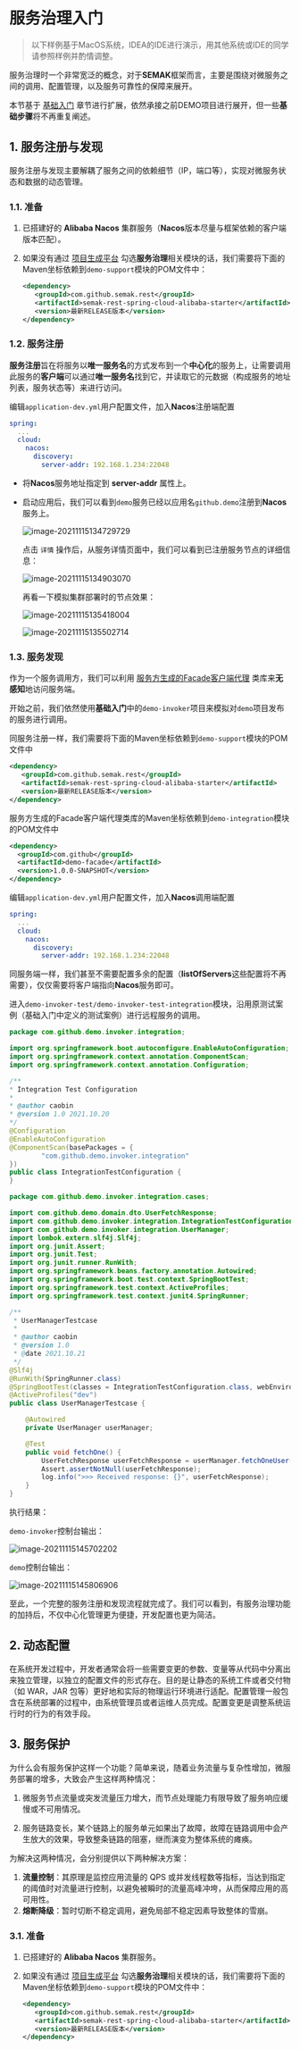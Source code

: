 # 服务治理入门

> 以下样例基于MacOS系统，IDEA的IDE进行演示，用其他系统或IDE的同学请参照样例并酌情调整。

服务治理时一个非常宽泛的概念，对于**SEMAK**框架而言，主要是围绕对微服务之间的调用、配置管理，以及服务可靠性的保障来展开。

本节基于 [基础入门](基础入门.md) 章节进行扩展，依然承接之前DEMO项目进行展开，但一些**基础步骤**将不再重复阐述。



## 1. 服务注册与发现

服务注册与发现主要解耦了服务之间的依赖细节（IP，端口等），实现对微服务状态和数据的动态管理。



### 1.1. 准备

1. 已搭建好的 **Alibaba Nacos** 集群服务（**Nacos**版本尽量与框架依赖的客户端版本匹配）。

2. 如果没有通过 [项目生成平台](../准备/项目生成.md) 勾选**服务治理**相关模块的话，我们需要将下面的Maven坐标依赖到`demo-support`模块的POM文件中：

   ```xml
   <dependency>
      <groupId>com.github.semak.rest</groupId>
      <artifactId>semak-rest-spring-cloud-alibaba-starter</artifactId>
      <version>最新RELEASE版本</version>
   </dependency>
   ```

   

### 1.2. 服务注册

**服务注册**旨在将服务以**唯一服务名**的方式发布到一个**中心化**的服务上，让需要调用此服务的**客户端**可以通过**唯一服务名**找到它，并读取它的元数据（构成服务的地址列表，服务状态等）来进行访问。

编辑`application-dev.yml`用户配置文件，加入**Nacos**注册端配置

```yaml
spring:
  ...
  cloud:
    nacos:
      discovery:
        server-addr: 192.168.1.234:22048
```

* 将**Nacos**服务地址指定到 **server-addr** 属性上。

* 启动应用后，我们可以看到`demo`服务已经以应用名`github.demo`注册到**Nacos**服务上。

  ![image-20211115134729729](.assets/image-20211115134729729.png)
  
  点击 `详情` 操作后，从服务详情页面中，我们可以看到已注册服务节点的详细信息：
  
  ![image-20211115134903070](.assets/image-20211115134903070.png)
  
  再看一下模拟集群部署时的节点效果：
  
  ![image-20211115135418004](.assets/image-20211115135418004.png)
  
  ![image-20211115135502714](.assets/image-20211115135502714.png)



### 1.3. 服务发现

作为一个服务调用方，我们可以利用 [服务方生成的Facade客户端代理](基础入门#_47-生成facade客户端代理（可选）) 类库来**无感知**地访问服务端。

开始之前，我们依然使用**基础入门**中的`demo-invoker`项目来模拟对`demo`项目发布的服务进行调用。

同服务注册一样，我们需要将下面的Maven坐标依赖到`demo-support`模块的POM文件中

```xml
<dependency>
   <groupId>com.github.semak.rest</groupId>
   <artifactId>semak-rest-spring-cloud-alibaba-starter</artifactId>
   <version>最新RELEASE版本</version>
</dependency>
```

服务方生成的Facade客户端代理类库的Maven坐标依赖到`demo-integration`模块的POM文件中

```xml
<dependency>
  <groupId>com.github</groupId>
  <artifactId>demo-facade</artifactId>
  <version>1.0.0-SNAPSHOT</version>
</dependency>
```

编辑`application-dev.yml`用户配置文件，加入**Nacos**调用端配置

```yaml
spring:
  ...
  cloud:
    nacos:
      discovery:
        server-addr: 192.168.1.234:22048
```

同服务端一样，我们甚至不需要配置多余的配置（**listOfServers**这些配置将不再需要），仅仅需要将客户端指向**Nacos**服务即可。

进入`demo-invoker-test/demo-invoker-test-integration`模块，沿用原测试案例（基础入门中定义的测试案例）进行远程服务的调用。

```java
package com.github.demo.invoker.integration;

import org.springframework.boot.autoconfigure.EnableAutoConfiguration;
import org.springframework.context.annotation.ComponentScan;
import org.springframework.context.annotation.Configuration;

/**
* Integration Test Configuration
*
* @author caobin
* @version 1.0 2021.10.20
*/
@Configuration
@EnableAutoConfiguration
@ComponentScan(basePackages = {
        "com.github.demo.invoker.integration"
})
public class IntegrationTestConfiguration {
}
```

```java
package com.github.demo.invoker.integration.cases;

import com.github.demo.domain.dto.UserFetchResponse;
import com.github.demo.invoker.integration.IntegrationTestConfiguration;
import com.github.demo.invoker.integration.UserManager;
import lombok.extern.slf4j.Slf4j;
import org.junit.Assert;
import org.junit.Test;
import org.junit.runner.RunWith;
import org.springframework.beans.factory.annotation.Autowired;
import org.springframework.boot.test.context.SpringBootTest;
import org.springframework.test.context.ActiveProfiles;
import org.springframework.test.context.junit4.SpringRunner;

/**
 * UserManagerTestcase
 *
 * @author caobin
 * @version 1.0
 * @date 2021.10.21
 */
@Slf4j
@RunWith(SpringRunner.class)
@SpringBootTest(classes = IntegrationTestConfiguration.class, webEnvironment = SpringBootTest.WebEnvironment.NONE)
@ActiveProfiles("dev")
public class UserManagerTestcase {

    @Autowired
    private UserManager userManager;

    @Test
    public void fetchOne() {
        UserFetchResponse userFetchResponse = userManager.fetchOneUser("GeorgeZod");
        Assert.assertNotNull(userFetchResponse);
        log.info(">>> Received response: {}", userFetchResponse);
    }
}
```

执行结果：

`demo-invoker`控制台输出：

![image-20211115145702202](.assets/image-20211115145702202.png)

`demo`控制台输出：

![image-20211115145806906](.assets/image-20211115145806906.png)

至此，一个完整的服务注册和发现流程就完成了。我们可以看到，有服务治理功能的加持后，不仅中心化管理更为便捷，开发配置也更为简洁。



## 2. 动态配置

在系统开发过程中，开发者通常会将一些需要变更的参数、变量等从代码中分离出来独立管理，以独立的配置文件的形式存在。目的是让静态的系统工件或者交付物（如 WAR，JAR 包等）更好地和实际的物理运行环境进行适配。配置管理一般包含在系统部署的过程中，由系统管理员或者运维人员完成。配置变更是调整系统运行时的行为的有效手段。













## 3. 服务保护

为什么会有服务保护这样一个功能？简单来说，随着业务流量与复杂性增加，微服务部署的增多，大致会产生这样两种情况：

1. 微服务节点流量或突发流量压力增大，而节点处理能力有限导致了服务响应缓慢或不可用情况。

2. 服务链路变长，某个链路上的服务单元如果出了故障，故障在链路调用中会产生放大的效果，导致整条链路的阻塞，继而演变为整体系统的瘫痪。

为解决这两种情况，会分别提供以下两种解决方案：

1. **流量控制**：其原理是监控应用流量的 QPS 或并发线程数等指标，当达到指定的阈值时对流量进行控制，以避免被瞬时的流量高峰冲垮，从而保障应用的高可用性。
2. **熔断降级**：暂时切断不稳定调用，避免局部不稳定因素导致整体的雪崩。



### 3.1. 准备

1. 已搭建好的 **Alibaba Nacos** 集群服务。

2. 如果没有通过 [项目生成平台](../准备/项目生成.md) 勾选**服务治理**相关模块的话，我们需要将下面的Maven坐标依赖到`demo-support`模块的POM文件中：

   ```xml
   <dependency>
      <groupId>com.github.semak.rest</groupId>
      <artifactId>semak-rest-spring-cloud-alibaba-starter</artifactId>
      <version>最新RELEASE版本</version>
   </dependency>
   ```

   

